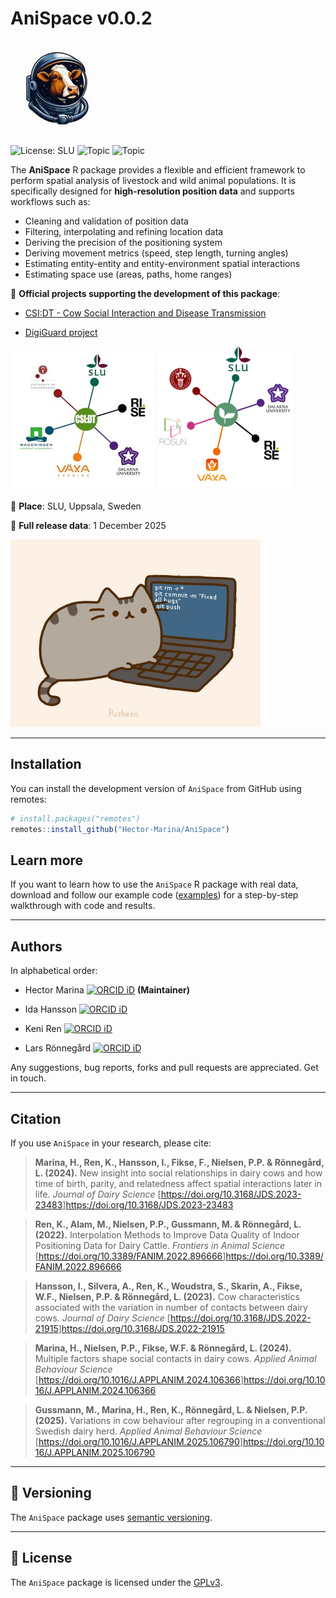 # AniSpace v0.0.2

![AniSpace Logo](logo/logo.jpg)

<img src="https://img.shields.io/badge/license-SLU-green.svg" alt="License: SLU"/> <img src="https://img.shields.io/badge/topic-Animal%20Movement-orange.svg" alt="Topic"/> <img src="https://img.shields.io/badge/topic-Position%20Data-blue.svg" alt="Topic"/>

The **AniSpace** R package provides a flexible and efficient framework to perform 
spatial analysis of livestock and wild animal populations. It is specifically 
designed for **high-resolution position data** and supports workflows such as:

-   Cleaning and validation of position data
-   Filtering, interpolating and refining location data
-   Deriving the precision of the positioning system
-   Deriving movement metrics (speed, step length, turning angles)
-   Estimating entity-entity and entity-environment spatial interactions
-   Estimating space use (areas, paths, home ranges)

🔗 **Official projects supporting the development of this package**:

-   [CSI:DT - Cow Social Interaction and Disease Transmission](https://www.slu.se/en/research/research-catalogue/projekt/d/precision-livestock-breeding--improving-both-health-and-production-in-dairy-cattle/)

-   [DigiGuard project](https://www.slu.se/en/research/research-catalogue/projekt/d/digiguard-project/)

![CSIDT Logo](man/figures/CSIDTLogo.jpg)  ![DigiGuard Logo](man/figures/DGLogo.png)

📍 **Place**: SLU, Uppsala, Sweden

📅 **Full release data**: 1 December 2025

![Cat coding](https://raw.githubusercontent.com/fate0/fate0/master/artwork/pusheencode.gif)

------------------------------------------------------------------------

## Installation

You can install the development version of `AniSpace` from GitHub using remotes:

``` r
# install.packages("remotes")
remotes::install_github("Hector-Marina/AniSpace")
```

## Learn more

If you want to learn how to use the `AniSpace` R package with real data, download and follow our example code ([examples](https://github.com/Hector-Marina/AniSpace/tree/main/vignettes)) for a step-by-step walkthrough with code and results.

------------------------------------------------------------------------

## Authors

In alphabetical order:

-   Hector Marina [![ORCID iD](https://info.orcid.org/wp-content/uploads/2019/11/orcid_16x16.png)](https://orcid.org/0000-0001-9226-2902) **(Maintainer)**

-   Ida Hansson [![ORCID iD](https://info.orcid.org/wp-content/uploads/2019/11/orcid_16x16.png)](https://orcid.org/0000-0001-7877-4135)

-   Keni Ren [![ORCID iD](https://info.orcid.org/wp-content/uploads/2019/11/orcid_16x16.png)](https://orcid.org/0000-0003-2817-5331)

-   Lars Rönnegård [![ORCID iD](https://info.orcid.org/wp-content/uploads/2019/11/orcid_16x16.png)](https://orcid.org/0000-0002-1057-5401)

Any suggestions, bug reports, forks and pull requests are appreciated. Get in touch.

------------------------------------------------------------------------

## Citation

If you use `AniSpace` in your research, please cite:

> **Marina, H., Ren, K., Hansson, I., Fikse, F., Nielsen, P.P. & Rönnegård, L. (2024).** New insight into social relationships in dairy cows and how time of birth, parity, and relatedness affect spatial interactions later in life. *Journal of Dairy Science* [<https://doi.org/10.3168/JDS.2023-23483>]<https://doi.org/10.3168/JDS.2023-23483>

> **Ren, K., Alam, M., Nielsen, P.P., Gussmann, M. & Rönnegård, L. (2022).** Interpolation Methods to Improve Data Quality of Indoor Positioning Data for Dairy Cattle. *Frontiers in Animal Science* [<https://doi.org/10.3389/FANIM.2022.896666>]<https://doi.org/10.3389/FANIM.2022.896666>

> **Hansson, I., Silvera, A., Ren, K., Woudstra, S., Skarin, A., Fikse, W.F., Nielsen, P.P. & Rönnegård, L. (2023).** Cow characteristics associated with the variation in number of contacts between dairy cows. *Journal of Dairy Science* [<https://doi.org/10.3168/JDS.2022-21915>]<https://doi.org/10.3168/JDS.2022-21915>

> **Marina, H., Nielsen, P.P., Fikse, W.F. & Rönnegård, L. (2024).** Multiple factors shape social contacts in dairy cows. *Applied Animal Behaviour Science* [<https://doi.org/10.1016/J.APPLANIM.2024.106366>]<https://doi.org/10.1016/J.APPLANIM.2024.106366>

> **Gussmann, M., Marina, H., Ren, K., Rönnegård, L. & Nielsen, P.P. (2025).** Variations in cow behaviour after regrouping in a conventional Swedish dairy herd. *Applied Animal Behaviour Science* [<https://doi.org/10.1016/J.APPLANIM.2025.106790>]<https://doi.org/10.1016/J.APPLANIM.2025.106790>

------------------------------------------------------------------------

## 📖 Versioning

The `AniSpace` package uses [semantic versioning](https://semver.org/).

------------------------------------------------------------------------

## 📜 License

The `AniSpace` package is licensed under the [GPLv3](https://github.com/stewid/SimInf/blob/main/LICENSE).
